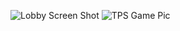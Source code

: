 ![Lobby Screen Shot](https://github.com/user-attachments/assets/af106e80-619f-421c-a800-2c9a7407fc32)
![TPS Game Pic](https://github.com/user-attachments/assets/ec93e231-bad4-46dd-b8fd-d4100e1156e2)
